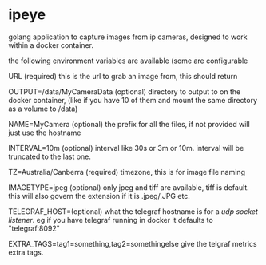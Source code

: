 # ipeye
golang application to capture images from ip cameras, designed to work within a docker container.

the following environment variables are available (some are configurable 

URL (required)
this is the url to grab an image from, this should return

OUTPUT=/data/MyCameraData (optional)
directory to output to on the docker container, (like if you have 10 of them and mount the same directory as a volume to /data)

NAME=MyCamera (optional)
the prefix for all the files, if not provided will just use the hostname

INTERVAL=10m (optional)
interval like 30s or 3m or 10m.
interval will be truncated to the last one.

TZ=Australia/Canberra (required)
timezone, this is for image file naming

IMAGETYPE=jpeg (optional)
only jpeg and tiff are available, tiff is default.
this will also govern the extension if it is .jpeg/.JPG etc.

TELEGRAF_HOST=(optional)
what the telegraf hostname is for a *udp socket listener*.
eg if you have telegraf running in docker it defaults to "telegraf:8092"


EXTRA_TAGS=tag1=something,tag2=somethingelse
give the telgraf metrics extra tags.

